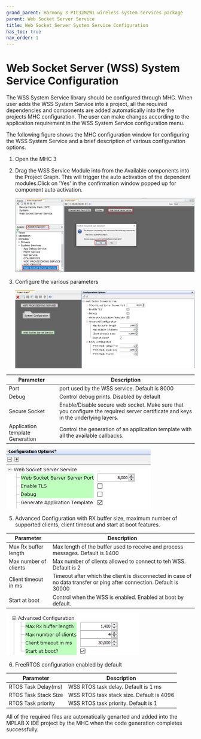 ```yaml
---
grand_parent: Harmony 3 PIC32MZW1 wireless system services package
parent: Web Socket Server Service
title: Web Socket Server System Service Configuration
has_toc: true
nav_order: 1
---
```


# Web Socket Server (WSS) System Service Configuration
The WSS System Service library should be configured through MHC. When user adds the WSS System Service into a project, all the required dependencies and components are added automatically into the the projects MHC configuration. The user can make changes according to the application requirement in the WSS System Service configuration menu.

The following figure shows the MHC configuration window for configuring the WSS System Service and a brief description of various configuration options.

1. Open the MHC 3
2. Drag the WSS Service Module into from the Available components into the Project Graph. This will trigger the auto activation of the dependent modules.Click on 'Yes' in the confirmation window popped up for component auto activation. 

    ![](./images/Activate_WSS.png)

3. Configure the various parameters

    ![](./images/ConfigWSS.png)

|Parameter     	                    | Description   	                                |
|---	                            |---	                                            |
|Port   	                        |port used by the WSS service. Default is 8000   	|
|Debug         	                    |Control debug prints. Disabled by default     	    |
|Secure Socket                      |Enable/Disable secure web socket. Make sure that you configure the required server certificate and keys in the underlying layers.|
|Application template Generation| Control the generation of an application template with all the available callbacks.|

   

![](./images/ConfWSS_PortDebugTLSAppTemplate.png)

5. Advanced Configuration with RX buffer size, maximum number of supported clients, client timeout and start at boot features.
   
| Parameter             | Description                                                                                                          |
|---                    |---                                                                                                                   |
|Max Rx buffer length   | Max length of the buffer used to receive and process messages. Default is 1400                                       |
|Max number of clients  | Max number of clients allowed to connect to teh WSS. Default is 2                                                    |
|Client timeout in ms   | Timeout after which the client is disconnected in case of no data transfer or ping after connection. Default is 30000|
|Start at boot          |Control when the WSS is enabled. Enabled at boot by default.                                                          |

  ![](./images/AdvancedConf_WSS.png)

6. FreeRTOS configuration enabled by default
   
|Parameter | Description |
|--- |--- |
|  RTOS Task Delay(ms)  | WSS RTOS task delay. Default is 1 ms   |
| RTOS Task Stack Size  | WSS RTOS task stack size. Default is 4096 |
| RTOS Task priority    | WSS RTOS task priority. Default is 1|
   

All of the required files are automatically genarted and added into the MPLAB X IDE project by the MHC when the code generation
completes successfully.
